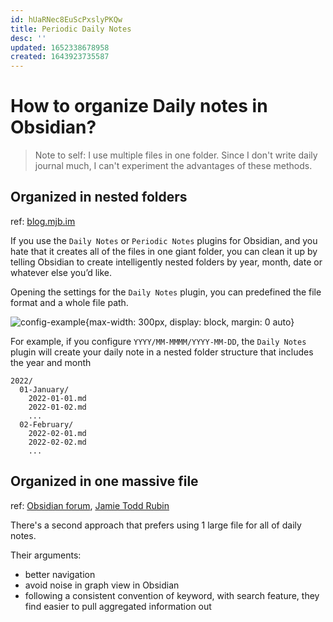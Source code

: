 ```yaml
---
id: hUaRNec8EuScPxslyPKQw
title: Periodic Daily Notes
desc: ''
updated: 1652338678958
created: 1643923735587
---
```

# How to organize Daily notes in Obsidian?

> Note to self: I use multiple files in one folder. Since I don't write daily journal much, I can't experiment the advantages of these methods.

## Organized in nested folders
ref: [blog.mjb.im](https://blog.mjb.im/nested-daily-note-folders-in-obsidian)

If you use the `Daily Notes` or `Periodic Notes` plugins for Obsidian, and you hate that it creates all of the files in one giant folder, you can clean it up by telling Obsidian to create intelligently nested folders by year, month, date or whatever else you’d like.

Opening the settings for the `Daily Notes` plugin, you can predefined the file format and a whole file path.

![config-example](https://i.snap.as/N3N6CBBu.png){max-width: 300px, display: block, margin: 0 auto}

For example, if you configure `YYYY/MM-MMMM/YYYY-MM-DD`, the `Daily Notes` plugin will create your daily note in a nested folder structure that includes the year and month
```text
2022/
  01-January/
    2022-01-01.md
    2022-01-02.md
    ...
  02-February/
    2022-02-01.md
    2022-02-02.md
    ...
```

## Organized in one massive file
ref: [Obsidian forum](https://forum.obsidian.md/t/one-single-massive-daily-note-instead-of-a-note-per-day/31660), [Jamie Todd Rubin](https://jamierubin.net/2022/01/25/practically-paperless-with-obsidian-episode-15-daily-notes-as-an-index-to-my-life/)

There's a second approach that prefers using 1 large file for all of daily notes. 

Their arguments:
- better navigation
- avoid noise in graph view in Obsidian
- following a consistent convention of keyword, with search feature, they find easier to pull aggregated information out